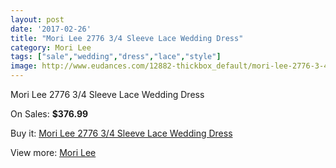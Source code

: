 ```yaml
---
layout: post
date: '2017-02-26'
title: "Mori Lee 2776 3/4 Sleeve Lace Wedding Dress"
category: Mori Lee
tags: ["sale","wedding","dress","lace","style"]
image: http://www.eudances.com/12882-thickbox_default/mori-lee-2776-3-4-sleeve-lace-wedding-dress.jpg
---
```

Mori Lee 2776 3/4 Sleeve Lace Wedding Dress

On Sales: **$376.99**
<a href="https://www.eudances.com/en/mori-lee/3932-mori-lee-2776-3-4-sleeve-lace-wedding-dress.html"><amp-img layout="responsive" width="600" height="600" src="//www.eudances.com/12882-thickbox_default/mori-lee-2776-3-4-sleeve-lace-wedding-dress.jpg" alt="Mori Lee 2776 3/4 Sleeve Lace Wedding Dress 0" /></a>
<a href="https://www.eudances.com/en/mori-lee/3932-mori-lee-2776-3-4-sleeve-lace-wedding-dress.html"><amp-img layout="responsive" width="600" height="600" src="//www.eudances.com/12887-thickbox_default/mori-lee-2776-3-4-sleeve-lace-wedding-dress.jpg" alt="Mori Lee 2776 3/4 Sleeve Lace Wedding Dress 1" /></a>
<a href="https://www.eudances.com/en/mori-lee/3932-mori-lee-2776-3-4-sleeve-lace-wedding-dress.html"><amp-img layout="responsive" width="600" height="600" src="//www.eudances.com/12886-thickbox_default/mori-lee-2776-3-4-sleeve-lace-wedding-dress.jpg" alt="Mori Lee 2776 3/4 Sleeve Lace Wedding Dress 2" /></a>
<a href="https://www.eudances.com/en/mori-lee/3932-mori-lee-2776-3-4-sleeve-lace-wedding-dress.html"><amp-img layout="responsive" width="600" height="600" src="//www.eudances.com/12885-thickbox_default/mori-lee-2776-3-4-sleeve-lace-wedding-dress.jpg" alt="Mori Lee 2776 3/4 Sleeve Lace Wedding Dress 3" /></a>
<a href="https://www.eudances.com/en/mori-lee/3932-mori-lee-2776-3-4-sleeve-lace-wedding-dress.html"><amp-img layout="responsive" width="600" height="600" src="//www.eudances.com/12884-thickbox_default/mori-lee-2776-3-4-sleeve-lace-wedding-dress.jpg" alt="Mori Lee 2776 3/4 Sleeve Lace Wedding Dress 4" /></a>
<a href="https://www.eudances.com/en/mori-lee/3932-mori-lee-2776-3-4-sleeve-lace-wedding-dress.html"><amp-img layout="responsive" width="600" height="600" src="//www.eudances.com/12883-thickbox_default/mori-lee-2776-3-4-sleeve-lace-wedding-dress.jpg" alt="Mori Lee 2776 3/4 Sleeve Lace Wedding Dress 5" /></a>

Buy it: [Mori Lee 2776 3/4 Sleeve Lace Wedding Dress](https://www.eudances.com/en/mori-lee/3932-mori-lee-2776-3-4-sleeve-lace-wedding-dress.html "Mori Lee 2776 3/4 Sleeve Lace Wedding Dress")

View more: [Mori Lee](https://www.eudances.com/en/9-mori-lee "Mori Lee")